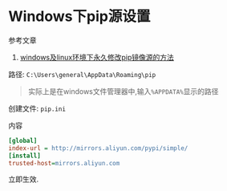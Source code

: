 # Windows下pip源设置

参考文章

1. [windows及linux环境下永久修改pip镜像源的方法](https://www.jb51.net/article/98401.htm)

路径: `C:\Users\general\AppData\Roaming\pip`

> 实际上是在windows文件管理器中,输入`%APPDATA%`显示的路径

创建文件: `pip.ini`

内容

```ini
[global]
index-url = http://mirrors.aliyun.com/pypi/simple/
[install]
trusted-host=mirrors.aliyun.com
```

立即生效.